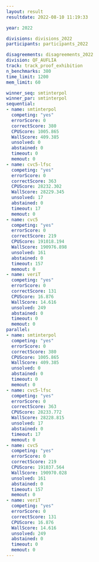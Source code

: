 ```yaml
---
layout: result
resultdate: 2022-08-10 11:19:33

year: 2022

divisions: divisions_2022
participants: participants_2022

disagreements: disagreements_2022
division: QF_AUFLIA
track: track_proof_exhibition
n_benchmarks: 380
time_limit: 1200
mem_limit: 60

winner_seq: smtinterpol
winner_par: smtinterpol
sequential:
- name: smtinterpol
  competing: "yes"
  errorScore: 0
  correctScore: 380
  CPUScore: 1005.865
  WallScore: 409.385
  unsolved: 0
  abstained: 0
  timeout: 0
  memout: 0
- name: cvc5-lfsc
  competing: "yes"
  errorScore: 0
  correctScore: 363
  CPUScore: 28232.302
  WallScore: 28229.345
  unsolved: 17
  abstained: 0
  timeout: 17
  memout: 0
- name: cvc5
  competing: "yes"
  errorScore: 0
  correctScore: 219
  CPUScore: 191018.194
  WallScore: 190976.898
  unsolved: 161
  abstained: 0
  timeout: 157
  memout: 0
- name: veriT
  competing: "yes"
  errorScore: 0
  correctScore: 131
  CPUScore: 16.876
  WallScore: 14.616
  unsolved: 249
  abstained: 0
  timeout: 0
  memout: 0
parallel:
- name: smtinterpol
  competing: "yes"
  errorScore: 0
  correctScore: 380
  CPUScore: 1005.865
  WallScore: 409.385
  unsolved: 0
  abstained: 0
  timeout: 0
  memout: 0
- name: cvc5-lfsc
  competing: "yes"
  errorScore: 0
  correctScore: 363
  CPUScore: 28233.772
  WallScore: 28228.815
  unsolved: 17
  abstained: 0
  timeout: 17
  memout: 0
- name: cvc5
  competing: "yes"
  errorScore: 0
  correctScore: 219
  CPUScore: 191037.564
  WallScore: 190970.028
  unsolved: 161
  abstained: 0
  timeout: 157
  memout: 0
- name: veriT
  competing: "yes"
  errorScore: 0
  correctScore: 131
  CPUScore: 16.876
  WallScore: 14.616
  unsolved: 249
  abstained: 0
  timeout: 0
  memout: 0
---
```


